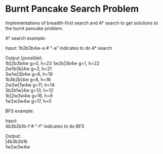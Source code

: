 # Burnt Pancake Search Problem
Implementations of breadth-first search and A* search to get solutions to the burnt pancake problem.

A* search example:

Input:
1b2b3b4w-a                # “-a” indicates to do A* search  

Output (possible):  
1b|2b3b4w g=0, h=23
1w2b|3b4w g=1, h=22  
2w1b3b|4w g=3, h=21  
3w1w|2b4w g=6, h=19  
1b3b2b|4w g=8, h=16  
2w3w|1w4w g=11, h=14  
3b2b1w|4w g=13, h=12  
1b|2w3w4w g=16, h=9  
1w2w3w4w g=17, h=0  

BFS example:  

Input:  
4b3b2b1b-f                # “-f” indicates to do BFS  

Output:  
|4b3b2b1b  
1w2w3w4w  